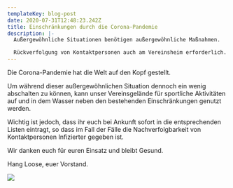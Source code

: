```yaml
---
templateKey: blog-post
date: 2020-07-31T12:48:23.242Z
title: Einschränkungen durch die Corona-Pandemie
description: |-
  Außergewöhnliche Situationen benötigen außergewöhnliche Maßnahmen.

  Rückverfolgung von Kontaktpersonen auch am Vereinsheim erforderlich.
---
```

Die Corona-Pandemie hat die Welt auf den Kopf gestellt.

Um während dieser außergewöhnlichen Situation dennoch ein wenig abschalten zu können, kann unser Vereinsgelände für sportliche Aktivitäten auf und in dem Wasser neben den bestehenden Einschränkungen genutzt werden.

Wichtig ist jedoch, dass ihr euch bei Ankunft sofort in die entsprechenden Listen eintragt, so dass im Fall der Fälle die Nachverfolgbarkeit von Kontaktpersonen Infizierter gegeben ist.

Wir danken euch für euren Einsatz und bleibt Gesund.

Hang Loose, euer Vorstand.

![](/img/aha-formel.png)
